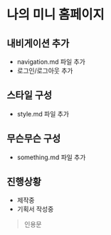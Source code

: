 # 나의 미니 홈페이지

## 내비게이션 추가
- navigation.md 파일 추가
- 로그인/로그아웃 추가

## 스타일 구성
- style.md 파일 추가

## 무슨무슨 구성
- something.md 파일 추가

## 진행상황
- 제작중
- 기획서 작성중
  
> 인용문


